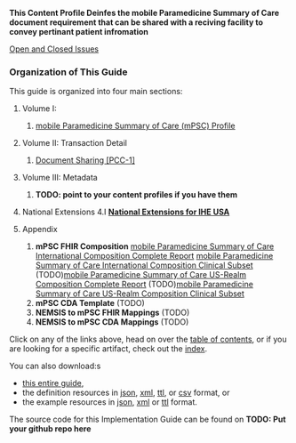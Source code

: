**This Content Profile Deinfes the mobile Paramedicine Summary of Care document requirement that can be shared with a reciving facility to convey pertinant patient infromation**

[Open and Closed Issues](issues.html)

### Organization of This Guide
This guide is organized into four main sections:

1. Volume I:
   1. [mobile Paramedicine Summary of Care (mPSC) Profile](volume-1.html)

2. Volume II: Transaction Detail
   1. [Document Sharing [PCC-1]](PCC-1.html)

3. Volume III: Metadata
   1. **TODO: point to your content profiles if you have them**

4. National Extensions
    4.I [**National Extensions for IHE USA**](volume-4.html)
	
5. Appendix
	1. **mPSC FHIR Composition**
	[mobile Paramedicine Summary of Care International Composition Complete Report](StructureDefinition-IHE.PCC.mPSC.Composition.Complete.Report.html)
	[mobile Paramedicine Summary of Care International Composition Clinical Subset](StructureDefinition-IHE.PCC.mPSC.Composition.ClinicalSubset.html)
	(TODO)[mobile Paramedicine Summary of Care US-Realm Composition Complete Report](mPSC_Composition.fsh)
	(TODO)[mobile Paramedicine Summary of Care US-Realm Composition Clinical Subset](mPSC_Composition.fsh)
	2. **mPSC CDA Template**
	(TODO)
	3. **NEMSIS to mPSC FHIR Mappings**
	(TODO)
	4. **NEMSIS to mPSC CDA Mappings**
	(TODO)

Click on any of the links above, head on over the [table of contents](toc.html), or
if you are looking for a specific artifact, check out the [index](artifacts.html).

You can also download:s

* [this entire guide](full-ig.zip),
* the definition resources in [json](definitions.json.zip), [xml](definitions.xml.zip), [ttl](definitions.ttl.zip), or [csv](csvs.zip) format, or
* the example resources in [json](examples.json.zip), [xml](examples.xml.zip) or [ttl](examples.ttl.zip) format.

The source code for this Implementation Guide can be found on **TODO: Put your github repo here**
